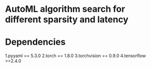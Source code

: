 # AutoML algorithm search for different sparsity and latency

# Dependencies
1.pyyaml == 5.3.0
2.torch == 1.8.0
3.torchvision == 0.9.0
4.tensorflow >=2.4.0
